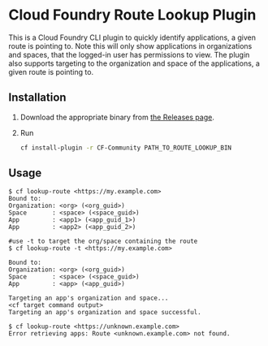 # Cloud Foundry Route Lookup Plugin

This is a Cloud Foundry CLI plugin to quickly identify applications, a given route is pointing to.
Note this will only show applications in organizations and spaces, that the logged-in user has permissions to view.
The plugin also supports targeting to the organization and space of the applications, a given route is pointing to.

## Installation

1. Download the appropriate binary from [the Releases page](https://github.com/cloudfoundry/cf-lookup-route/releases).
2. Run

    ```sh
    cf install-plugin -r CF-Community PATH_TO_ROUTE_LOOKUP_BIN
    ```

## Usage

```
$ cf lookup-route <https://my.example.com>
Bound to:
Organization: <org> (<org_guid>)
Space       : <space> (<space_guid>)
App         : <app1> (<app_guid_1>)
App         : <app2> (<app_guid_2>)

#use -t to target the org/space containing the route
$ cf lookup-route -t <https://my.example.com>

Bound to:
Organization: <org> (<org_guid>)
Space       : <space> (<space_guid>)
App         : <app> (<app_guid>)

Targeting an app's organization and space...
<cf target command output>
Targeting an app's organization and space successful.

$ cf lookup-route <https://unknown.example.com>
Error retrieving apps: Route <unknown.example.com> not found.
```